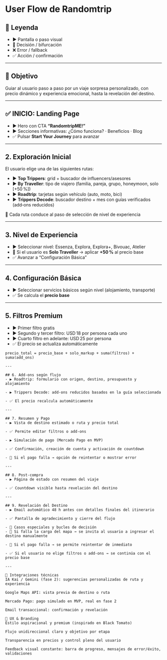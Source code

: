 # User Flow de Randomtrip

## 🧾 Leyenda  
- ▶️ Pantalla o paso visual  
- 🔁 Decisión / bifurcación  
- ❌ Error / fallback  
- ✅ Acción / confirmación

---

## 🎯 Objetivo  
Guiar al usuario paso a paso por un viaje sorpresa personalizado, con precio dinámico y experiencia emocional, hasta la revelación del destino.

---

## ✅ INICIO: Landing Page  
- ▶️ Hero con CTA **“RandomtripME!”**  
- ▶️ Secciones informativas: ¿Cómo funciona? · Beneficios · Blog  
- ✅ Pulsar **Start Your Journey** para avanzar

---

## 2. Exploración Inicial  
El usuario elige una de las siguientes rutas:  
- ▶️ **Top Trippers**: grid + buscador de influencers/asesores  
- ▶️ **By Traveller**: tipo de viajero (familia, pareja, grupo, honeymoon, solo [+50 %])  
- ▶️ **Roadtrip**: tarjetas según vehículo (auto, moto, bici)  
- ▶️ **Trippers Decode**: buscador destino + mes con guías verificados (add‑ons reducidos)  

🔁 Cada ruta conduce al paso de selección de nivel de experiencia

---

## 3. Nivel de Experiencia  
- ▶️ Seleccionar nivel: Essenza, Explora, Explora+, Bivouac, Atelier  
- 🔁 Si el usuario es **Solo Traveller** → aplicar **+50 %** al precio base  
- ✅ Avanzar a “Configuración Básica”

---

## 4. Configuración Básica  
- ▶️ Seleccionar servicios básicos según nivel (alojamiento, transporte)  
- ✅ Se calcula el **precio base**

---

## 5. Filtros Premium  
- ▶️ Primer filtro gratis  
- ▶️ Segundo y tercer filtro: USD 18 por persona cada uno  
- ▶️ Cuarto filtro en adelante: USD 25 por persona  
- ✅ El precio se actualiza automáticamente  
```text
precio_total = precio_base + solo_markup + suma(filtros) + suma(add_ons)

---

## 6. Add‑ons según flujo
- ▶️ Roadtrip: formulario con origen, destino, presupuesto y alojamiento

- ▶️ Trippers Decode: add‑ons reducidos basados en la guía seleccionada

- ✅ El precio recalcula automáticamente

---

## 7. Resumen y Pago
- ▶️ Vista de destino estimado o ruta y precio total

- ✅ Permite editar filtros o add‑ons

- ▶️ Simulación de pago (Mercado Pago en MVP)

- ✅ Confirmación, creación de cuenta y activación de countdown

- 🔁 Si el pago falla → opción de reintentar o mostrar error

---

## 8. Post‑compra
- ▶️ Página de estado con resumen del viaje

- ✅ Countdown visible hasta revelación del destino

---

## 9. Revelación del Destino
- ▶️ Email automático 48 h antes con detalles finales del itinerario

- ✅ Pantalla de agradecimiento y cierre del flujo

- 🔁 Casos especiales y bucles de decisión
- 🔁 Si falla la carga del mapa → se invita al usuario a ingresar el destino manualmente

- 🔁 Si el pago falla → se permite reintentar de inmediato

- ✅ Si el usuario no elige filtros o add‑ons → se continúa con el precio base

---

🧩 Integraciones técnicas
IA Kai / Gemini (fase 2): sugerencias personalizadas de ruta y experiencia

Google Maps API: vista previa de destino o ruta

Mercado Pago: pago simulado en MVP, real en fase 2

Email transaccional: confirmación y revelación

🎨 UX & Branding
Estilo aspiracional y premium (inspirado en Black Tomato)

Flujo unidireccional claro y objetivo por etapa

Transparencia en precios y control pleno del usuario

Feedback visual constante: barra de progreso, mensajes de error/éxito, validaciones